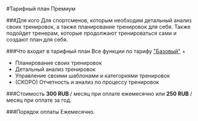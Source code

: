 #Тарифный план Премиум

###Для кого
Для спортсменов, которым необходим детальный анализ своих тренировок, а также планирование тренировок для себя.
Также подойдет тренерам, которые продолжают тренироваться сами и создают план для себя. 

###Что входит в тарифный план
Все функции по тарифу ["Базовый"](/tariffs/basic.md) +
+ Планирование своих тренировок
+ Детальный анализ тренировок
+ Управление своими шаблонами и категориями тренировок
+ (СКОРО) Отчетность и анализ по процессу тренировок

###Стоимость
**300 RUB** / месяц при оплате ежемесячно
или 
**250 RUB** / месяц при оплате за год.

###Порядок оплаты
Ежемесячно.